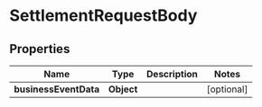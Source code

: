 

# SettlementRequestBody


## Properties

| Name | Type | Description | Notes |
|------------ | ------------- | ------------- | -------------|
|**businessEventData** | **Object** |  |  [optional] |



